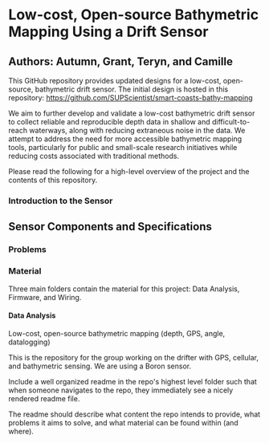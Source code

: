 # Low-cost, Open-source Bathymetric Mapping Using a Drift Sensor
## Authors: Autumn, Grant, Teryn, and Camille

This GitHub repository provides updated designs for a low-cost, open-source, bathymetric drift sensor. The initial design is hosted in this repository: https://github.com/SUPScientist/smart-coasts-bathy-mapping

We aim to further develop and validate a low-cost bathymetric drift sensor to collect reliable and reproducible depth data in shallow and difficult-to-reach waterways, along with reducing extraneous noise in the data. We attempt to address the need for more accessible bathymetric mapping tools, particularly for public and small-scale research initiatives while reducing costs associated with traditional methods. 

Please read the following for a high-level overview of the project and the contents of this repository.

### Introduction to the Sensor

## Sensor Components and Specifications

### Problems

### Material
Three main folders contain the material for this project: Data Analysis, Firmware, and Wiring.

#### Data Analysis

Low-cost, open-source bathymetric mapping (depth, GPS, angle, datalogging)

This is the repository for the group working on the drifter with GPS, cellular, and bathymetric sensing. We are using a Boron sensor.

Include a well organized readme in the repo's highest level folder such that when someone navigates to the repo, they immediately see a nicely rendered readme file. 

The readme should describe what content the repo intends to provide, what problems it aims to solve, and what material can be found within (and where). 
